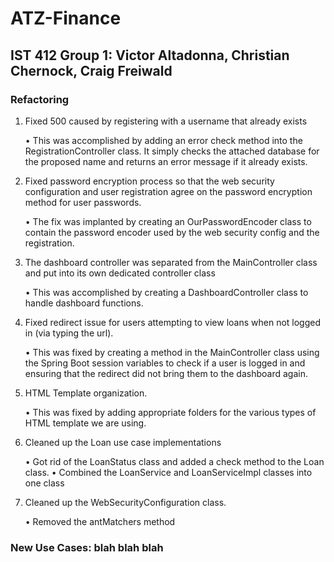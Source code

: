 # ATZ-Finance
## IST 412 Group 1: Victor Altadonna, Christian Chernock, Craig Freiwald

### Refactoring
1.	Fixed 500 caused by registering with a username that already exists

    •	This was accomplished by adding an error check method into the RegistrationController class. It simply checks the attached database for the proposed name and       returns an error message if it already exists.

2.	Fixed password encryption process so that the web security configuration and user registration agree on the password encryption method for user passwords.

    •	The fix was implanted by creating an OurPasswordEncoder class to contain the password encoder used by the web security config and the registration.

3.	The dashboard controller was separated from the MainController class and put into its own dedicated controller class

    •	This was accomplished by creating a DashboardController class to handle dashboard functions.

4.	Fixed redirect issue for users attempting to view loans when not logged in (via typing the url).

    •	This was fixed by creating a method in the MainController class using the Spring Boot session variables to check if a user is logged in and ensuring that the redirect did not bring them to the dashboard again.  

5.	HTML Template organization.

    •	This was fixed by adding appropriate folders for the various types of HTML template we are using. 

6.	Cleaned up the Loan use case implementations

    •	Got rid of the LoanStatus class and added a check method to the Loan class.
    •	Combined the LoanService and LoanServiceImpl classes into one class

7.	Cleaned up the WebSecurityConfiguration class. 

    •	Removed the antMatchers method


### New Use Cases: blah blah blah
